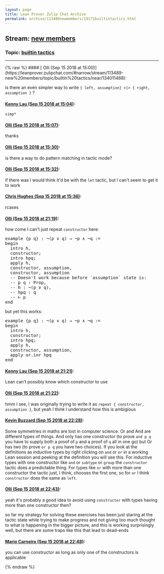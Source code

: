 ```yaml
---
layout: page
title: Lean Prover Zulip Chat Archive 
permalink: archive/113489newmembers/19171builtintactics.html
---
```


## Stream: [new members](https://leanprover-community.github.io/archive/113489newmembers/index.html)
### Topic: [builtin tactics](https://leanprover-community.github.io/archive/113489newmembers/19171builtintactics.html)

---

<base href="https://leanprover.zulipchat.com">
{% raw %}
#### [ Olli (Sep 15 2018 at 15:00)](https://leanprover.zulipchat.com/#narrow/stream/113489-new%20members/topic/builtin%20tactics/near/134011488):
<p>is there an even simpler way to write <code>{ left, assumption} &lt;|&gt; { right, assumption }</code> ?</p>

#### [ Kenny Lau (Sep 15 2018 at 15:04)](https://leanprover.zulipchat.com/#narrow/stream/113489-new%20members/topic/builtin%20tactics/near/134011636):
<p><code>simp*</code></p>

#### [ Olli (Sep 15 2018 at 15:07)](https://leanprover.zulipchat.com/#narrow/stream/113489-new%20members/topic/builtin%20tactics/near/134011708):
<p>thanks</p>

#### [ Olli (Sep 15 2018 at 15:30)](https://leanprover.zulipchat.com/#narrow/stream/113489-new%20members/topic/builtin%20tactics/near/134012389):
<p>is there a way to do pattern matching in tactic mode?</p>

#### [ Olli (Sep 15 2018 at 15:32)](https://leanprover.zulipchat.com/#narrow/stream/113489-new%20members/topic/builtin%20tactics/near/134012448):
<p>if there was I would think it'd be with the <code>let</code> tactic, but I can't seem to get it to work</p>

#### [ Chris Hughes (Sep 15 2018 at 15:36)](https://leanprover.zulipchat.com/#narrow/stream/113489-new%20members/topic/builtin%20tactics/near/134012572):
<p>rcases</p>

#### [ Olli (Sep 15 2018 at 21:19)](https://leanprover.zulipchat.com/#narrow/stream/113489-new%20members/topic/builtin%20tactics/near/134023310):
<p>how come I can't just repeat <code>constructor</code> here:</p>
<div class="codehilite"><pre><span></span><span class="kn">example</span> <span class="o">{</span><span class="n">p</span> <span class="n">q</span><span class="o">}</span> <span class="o">:</span> <span class="bp">¬</span><span class="o">(</span><span class="n">p</span> <span class="bp">∨</span> <span class="n">q</span><span class="o">)</span> <span class="bp">→</span> <span class="bp">¬</span><span class="n">p</span> <span class="bp">∧</span> <span class="bp">¬</span><span class="n">q</span> <span class="o">:=</span>
<span class="k">begin</span>
  <span class="n">intro</span> <span class="n">h</span><span class="o">,</span>
  <span class="n">constructor</span><span class="bp">;</span>
  <span class="n">intro</span> <span class="n">hpq</span><span class="bp">;</span>
  <span class="n">apply</span> <span class="n">h</span><span class="o">,</span>
  <span class="n">constructor</span><span class="o">,</span> <span class="n">assumption</span><span class="o">,</span>
  <span class="n">constructor</span><span class="o">,</span> <span class="n">assumption</span>
  <span class="c1">-- Doesn&#39;t work because before `assumption` state is:</span>
  <span class="c1">-- p q : Prop,</span>
  <span class="c1">-- h : ¬(p ∨ q),</span>
  <span class="c1">-- hpq : q</span>
  <span class="c1">-- ⊢ p</span>
<span class="kn">end</span>
</pre></div>


<p>but yet this works:</p>
<div class="codehilite"><pre><span></span><span class="kn">example</span> <span class="o">{</span><span class="n">p</span> <span class="n">q</span><span class="o">}</span> <span class="o">:</span> <span class="bp">¬</span><span class="o">(</span><span class="n">p</span> <span class="bp">∨</span> <span class="n">q</span><span class="o">)</span> <span class="bp">→</span> <span class="bp">¬</span><span class="n">p</span> <span class="bp">∧</span> <span class="bp">¬</span><span class="n">q</span> <span class="o">:=</span>
<span class="k">begin</span>
  <span class="n">intro</span> <span class="n">h</span><span class="o">,</span>
  <span class="n">constructor</span><span class="bp">;</span>
  <span class="n">intro</span> <span class="n">hpq</span><span class="bp">;</span>
  <span class="n">apply</span> <span class="n">h</span><span class="o">,</span>
  <span class="n">constructor</span><span class="o">,</span> <span class="n">assumption</span><span class="o">,</span>
  <span class="n">apply</span> <span class="n">or</span><span class="bp">.</span><span class="n">inr</span> <span class="n">hpq</span>
<span class="kn">end</span>
</pre></div>

#### [ Kenny Lau (Sep 15 2018 at 21:21)](https://leanprover.zulipchat.com/#narrow/stream/113489-new%20members/topic/builtin%20tactics/near/134023364):
<p>Lean can't possibly know which constructor to use</p>

#### [ Olli (Sep 15 2018 at 21:22)](https://leanprover.zulipchat.com/#narrow/stream/113489-new%20members/topic/builtin%20tactics/near/134023405):
<p>hmm I see, I was originally trying to write it as <code>repeat { constructor, assumption }</code>, but yeah I think I understand how this is ambigious</p>

#### [ Kevin Buzzard (Sep 15 2018 at 22:28)](https://leanprover.zulipchat.com/#narrow/stream/113489-new%20members/topic/builtin%20tactics/near/134025252):
<p>Some symmetries in maths are lost in computer science. Or and And are different types of things. And only has one constructor (to prove <code>and p q</code> you have to supply both a proof of <code>p</code> and a proof of <code>q</code> all in one go) but Or has two (to prove <code>or p q</code> you have two choices). If you look at the definitions as inductive types by right clicking on <code>and</code> or <code>or</code> in a working Lean session and peeking at the definition you will see this. For inductive types with one constructor like <code>and</code> or <code>subtype</code> or <code>group</code> the <code>constructor</code> tactic does a predictable thing. For types like <code>or</code> with more than one constructor the tactic just, I think, chooses the first one, so for <code>or</code> I think <code>constructor</code> does the same as <code>left</code>.</p>

#### [ Olli (Sep 15 2018 at 22:43)](https://leanprover.zulipchat.com/#narrow/stream/113489-new%20members/topic/builtin%20tactics/near/134025625):
<p>yeah it's probably a good idea to avoid using <code>constructor</code> with types having more than one constructor then?</p>
<p>so far my strategy for solving these exercises has been just staring at the tactic state while trying to make progress and not giving too much thought to what is happening in the bigger picture, and this is working surprisingly well, but there are some traps like this that lead to dead-ends</p>

#### [ Mario Carneiro (Sep 15 2018 at 22:48)](https://leanprover.zulipchat.com/#narrow/stream/113489-new%20members/topic/builtin%20tactics/near/134025763):
<p>you can use constructor as long as only one of the constructors is applicable</p>


{% endraw %}
